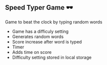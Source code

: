 ## Speed Typer Game 🕶

Game to beat the clock by typing random words

- Game has a difficuly setting
- Generates random words
- Score increase after word is typed
- Timer
- Adds time on score
- Difficulty setting stored in local storage
